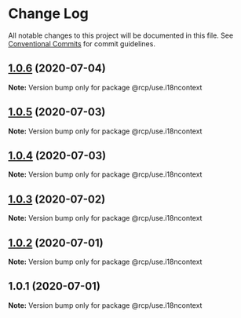 # Change Log

All notable changes to this project will be documented in this file.
See [Conventional Commits](https://conventionalcommits.org) for commit guidelines.

<a name="1.0.6"></a>

## [1.0.6](https://github.com/imcuttle/rcp/compare/@rcp/use.i18ncontext@1.0.5...@rcp/use.i18ncontext@1.0.6) (2020-07-04)

**Note:** Version bump only for package @rcp/use.i18ncontext

<a name="1.0.5"></a>

## [1.0.5](https://github.com/imcuttle/rcp/compare/@rcp/use.i18ncontext@1.0.4...@rcp/use.i18ncontext@1.0.5) (2020-07-03)

**Note:** Version bump only for package @rcp/use.i18ncontext

<a name="1.0.4"></a>

## [1.0.4](https://github.com/imcuttle/rcp/compare/@rcp/use.i18ncontext@1.0.3...@rcp/use.i18ncontext@1.0.4) (2020-07-03)

**Note:** Version bump only for package @rcp/use.i18ncontext

<a name="1.0.3"></a>

## [1.0.3](https://github.com/imcuttle/rcp/compare/@rcp/use.i18ncontext@1.0.2...@rcp/use.i18ncontext@1.0.3) (2020-07-02)

**Note:** Version bump only for package @rcp/use.i18ncontext

<a name="1.0.2"></a>

## [1.0.2](https://github.com/imcuttle/rcp/compare/@rcp/use.i18ncontext@1.0.1...@rcp/use.i18ncontext@1.0.2) (2020-07-01)

**Note:** Version bump only for package @rcp/use.i18ncontext

<a name="1.0.1"></a>

## 1.0.1 (2020-07-01)

**Note:** Version bump only for package @rcp/use.i18ncontext
